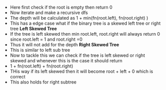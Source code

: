 -  Here first check if the root is empty then return 0
- Now iterate and make a recursive dfs 
- The depth will be calculated as 1 + min(fn(root.left), fn(root.right) )
- This has a edge case what if the binary tree is a skewed left tree or right tree
**Left Skewed Tree**
- If the tree is left skewed then min root.left, root.right will always return 0 since root.left = 1 and root.right =0
- Thus it will not add for the depth
**Right Skewed Tree**
- This is similar to left sub tree
- Now to tackle this we can check if the tree is left skewed or right skewed and whenever this is the case it should return
- 1 + fn(root.left) + fn(root.right)
- THis way if its left skewed then it will become root + left + 0 which is correct
- This also holds for right subtree